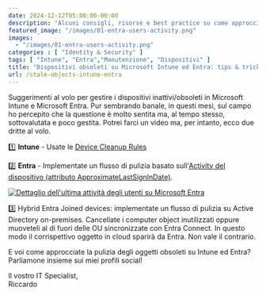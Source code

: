 ```yaml
---
date: 2024-12-12T05:00:00-00:00
description: "Alcuni consigli, risorse e best practice su come approcciare i dispositivi obsoleti su Microsoft Intune ed Entra."
featured_image: "/images/01-entra-users-activity.png"
images:
  - "/images/01-entra-users-activity.png"
categories : [ "Identity & Security" ]
tags: [ "Intune", "Entra","Manutenzione", "Dispositivi" ]
title: "Dispositivi obsoleti su Microsoft Intune ed Entra: tips & tricks"
url: /stale-objects-intune-entra
---
```

Suggerimenti al volo per gestire i dispositivi inattivi/obsoleti in Microsoft Intune e Microsoft Entra. Pur sembrando banale, in questi mesi, sul campo ho percepito che la questione è molto sentita ma, al tempo stesso, sottovalutata e poco gestita.
Potrei farci un video ma, per intanto, ecco due dritte al volo.

1️⃣ **Intune** - Usate le [Device Cleanup Rules](https://learn.microsoft.com/en-us/mem/intune/remote-actions/devices-wipe#automatically-delete-devices-with-cleanup-rules)

2️⃣ **Entra** - Implementate un flusso di pulizia basato sull'[Activity del dispositivo (attributo ApproximateLastSignInDate)](https://learn.microsoft.com/en-us/entra/identity/devices/manage-stale-devices).

[![Dettaglio dell'ultima attività degli utenti su Microsoft Entra](/images/01-entra-users-activity.png)](/images/01-entra-users-activity.png)

3️⃣ Hybrid Entra Joined devices: implementate un flusso di pulizia su Active Directory on-premises. Cancellate i computer object inutilizzati oppure muoveteli al di fuori delle OU sincronizzate con Entra Connect. In questo modo il corrispettivo oggetto in cloud sparirà da Entra. Non vale il contrario.

E voi come approcciate la pulizia degli oggetti obsoleti su Intune ed Entra? Parliamone insieme sui miei profili social!

Il vostro IT Specialist,  
Riccardo